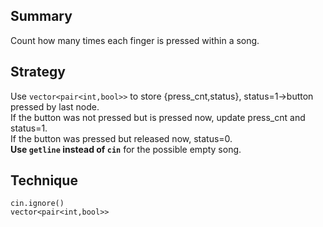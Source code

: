 ## Summary  
Count how many times each finger is pressed within a song. 

## Strategy  
Use `vector<pair<int,bool>>` to store {press_cnt,status}, status=1->button pressed by last node.  
If the button was not pressed but is pressed now, update press_cnt and status=1.  
If the button was pressed but released now, status=0.  
**Use `getline` instead of `cin`** for the possible empty song.  

## Technique    
`cin.ignore()`  
`vector<pair<int,bool>>`  